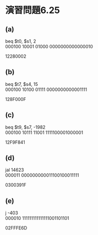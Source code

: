# 演習問題6.25

## (a)
beq $t0, $s1, 2  
000100 10001 01000 0000000000000010

12280002

## (b)
beq $t7, $s4, 15  
000100 10100 01111 0000000000001111

128F000F

## (c)
beq $t9, $s7, -1982  
000100 10111 11001 1111100001000001

12F9F841

## (d)
jal 14623  
000011 000000000011100100011111

0300391F

## (e)
j -403  
000010 111111111111111001101101

02FFFE6D

